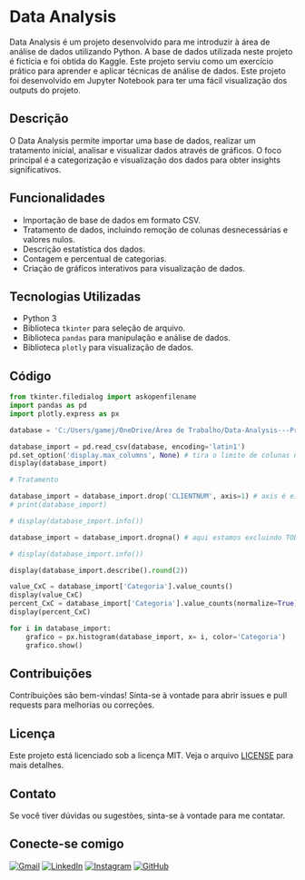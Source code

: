 # Data Analysis

Data Analysis é um projeto desenvolvido para me introduzir à área de análise de dados utilizando Python. A base de dados utilizada neste projeto é fictícia e foi obtida do Kaggle. Este projeto serviu como um exercício prático para aprender e aplicar técnicas de análise de dados. Este projeto foi desenvolvido em Jupyter Notebook para ter uma fácil visualização dos outputs do projeto.

## Descrição

O Data Analysis permite importar uma base de dados, realizar um tratamento inicial, analisar e visualizar dados através de gráficos. O foco principal é a categorização e visualização dos dados para obter insights significativos.

## Funcionalidades

- Importação de base de dados em formato CSV.
- Tratamento de dados, incluindo remoção de colunas desnecessárias e valores nulos.
- Descrição estatística dos dados.
- Contagem e percentual de categorias.
- Criação de gráficos interativos para visualização de dados.

## Tecnologias Utilizadas

- Python 3
- Biblioteca `tkinter` para seleção de arquivo.
- Biblioteca `pandas` para manipulação e análise de dados.
- Biblioteca `plotly` para visualização de dados.

## Código

```python
from tkinter.filedialog import askopenfilename
import pandas as pd
import plotly.express as px

database = 'C:/Users/gamej/OneDrive/Área de Trabalho/Data-Analysis---Projeto-Python/src/example_database/ClientesBanco.csv'

database_import = pd.read_csv(database, encoding='latin1')
pd.set_option('display.max_columns', None) # tira o limite de colunas na visualização
display(database_import)

# Tratamento

database_import = database_import.drop('CLIENTNUM', axis=1) # axis é eixo, 0 para LINHA e 1 para COLUNA
# print(database_import)

# display(database_import.info()) 

database_import = database_import.dropna() # aqui estamos excluindo TODOS os valores vazios

# display(database_import.info())

display(database_import.describe().round(2))

value_CxC = database_import['Categoria'].value_counts()
display(value_CxC)
percent_CxC = database_import['Categoria'].value_counts(normalize=True)
display(percent_CxC)

for i in database_import:
    grafico = px.histogram(database_import, x= i, color='Categoria')
    grafico.show()
```

## Contribuições

Contribuições são bem-vindas! Sinta-se à vontade para abrir issues e pull requests para melhorias ou correções.

## Licença

Este projeto está licenciado sob a licença MIT. Veja o arquivo [LICENSE](LICENSE) para mais detalhes.

## Contato

Se você tiver dúvidas ou sugestões, sinta-se à vontade para me contatar.

## Conecte-se comigo

[![Gmail](https://img.shields.io/badge/Gmail-333333?style=for-the-badge&logo=gmail&logoColor=red)](mailto:juniorbmelo12@gmail.com)
[![LinkedIn](https://img.shields.io/badge/LinkedIn-0077B5?style=for-the-badge&logo=linkedin&logoColor=white)](https://www.linkedin.com/in/alexsandro-junior-576719297/)
[![Instagram](https://img.shields.io/badge/-Instagram-%23E4405F?style=for-the-badge&logo=instagram&logoColor=white)](https://www.instagram.com/juniorbm.wn/)
[![GitHub](https://img.shields.io/badge/GitHub-100000?style=for-the-badge&logo=github&logoColor=white)](https://github.com/junioom)

